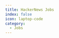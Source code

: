 ```yaml
---
title: HackerNews Jobs
index: false
icon: laptop-code
category:
  - Jobs
---
```


<Catalog hideHeading=true />
